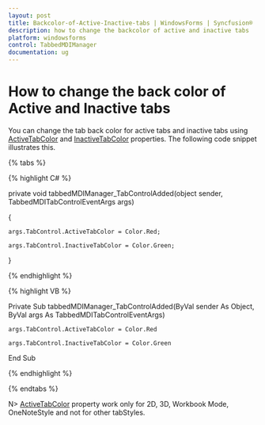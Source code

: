 ```yaml
---
layout: post
title: Backcolor-of-Active-Inactive-tabs | WindowsForms | Syncfusion®
description: how to change the backcolor of active and inactive tabs
platform: windowsforms
control: TabbedMDIManager
documentation: ug
---
```


# How to change the back color of Active and Inactive tabs

You can change the tab back color for active tabs and inactive tabs using [ActiveTabColor](https://help.syncfusion.com/cr/windowsforms/Syncfusion.Windows.Forms.Tools.TabControlAdv.html#Syncfusion_Windows_Forms_Tools_TabControlAdv_ActiveTabColor) and [InactiveTabColor](https://help.syncfusion.com/cr/windowsforms/Syncfusion.Windows.Forms.Tools.TabControlAdv.html#Syncfusion_Windows_Forms_Tools_TabControlAdv_InactiveTabColor) properties. The following code snippet illustrates this.

{% tabs %}

{% highlight C# %}



private void tabbedMDIManager_TabControlAdded(object sender, TabbedMDITabControlEventArgs args)

{

    args.TabControl.ActiveTabColor = Color.Red;

    args.TabControl.InactiveTabColor = Color.Green;



}

{% endhighlight %}

{% highlight VB %}



Private Sub tabbedMDIManager_TabControlAdded(ByVal sender As Object, ByVal args As TabbedMDITabControlEventArgs)

    args.TabControl.ActiveTabColor = Color.Red

    args.TabControl.InactiveTabColor = Color.Green

End Sub

{% endhighlight %}

{% endtabs %}

N> [ActiveTabColor](https://help.syncfusion.com/cr/windowsforms/Syncfusion.Windows.Forms.Tools.TabControlAdv.html#Syncfusion_Windows_Forms_Tools_TabControlAdv_ActiveTabColor) property work only for 2D, 3D, Workbook Mode, OneNoteStyle and not for other tabStyles.

